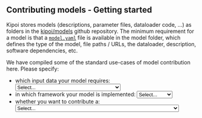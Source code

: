 ## Contributing models - Getting started

Kipoi stores models (descriptions, parameter files, dataloader code, ...) as folders in the 
[kipoi/models](https://github.com/kipoi/models) github repository. The minimum requirement for a model is that a 
[`model.yaml`](./02_Writing_model.yaml.md) file is available in the model folder, which defines the type of the model, 
file paths / URLs, the dataloader, description, software dependencies, etc.

We have compiled some of the standard use-cases of model contribution here. Please specify:



<script>
// Definition of dynamic content
var model_class = {"keras": "kipoi.model.KerasModel", "tensorflow": "kipoi.model.TensorFlowModel", "pytorch": "kipoi.model.PyTorchModel", "scikitlearn": "kipoi.model.SklearnModel", "other": "my_model.MyModel # Specify where the model is defined, for example: my_model.MyModel if the MyModel class is defined in my_model.py"};
var model_args = {"keras": `args: # arguments of kipoi.model.KerasModel
    arch:
        url: https://zenodo.org/path/to/my/architecture/file
        md5: 1234567890abc
    weights:
        url: https://zenodo.org/path/to/my/model/weights.h5
        md5: 1234567890abc`,
"tensorflow": `args: # arguments of kipoi.model.TensorFlowModel
  input_nodes: "inputs"
  target_nodes: "preds"
  checkpoint_path: 
      url: https://zenodo.org/path/to/my/model.tf
      md5: 1234567890abc`,
"pytorch": `args: # arguments of kipoi.model.PyTorchModel
    module_class: my_pytorch_model.DummyModel # Assuming that DummyModel is defined in my_pytorch_model.py which lies in the same folder as model.yaml
    module_kwargs: # Optional argument defining kwargs for the DummyModel initialisation
      x: 1
      y: 2
      z: 3
    weights: # Path to the file containing the state_dict
        url: https://zenodo.org/path/to/my/model/weights.pth
        md5: 1234567890abc`,
"scikitlearn": `args: # arguments of kipoi.model.SklearnModel
  pkl_file: 
      url: https://zenodo.org/path/to/my/model.pkl
      md5: 1234567890abc
  predict_method: predict_proba  # Optional. predict by default. Available: predict, predict_proba, predict_log_proba`,
"other":`args: # Optional. Arguments to be passed to the model initialisation.
  file_path: 
      url: https://zenodo.org/path/to/my/model.pkl
      md5: 1234567890abc
  my_param: 42`,
};
var model_template_args = {"keras": `args: # arguments of kipoi.model.KerasModel
    arch:
        url: {{ model_arch_url }} # refers to models.tsv
        md5: {{ model_arch_md5 }}
    weights:
        url: {{ model_weights_url }}
        md5: {{ model_weights_md5 }}`,
"tensorflow": `args: # arguments of kipoi.model.TensorFlowModel
  input_nodes: "inputs"
  target_nodes: "preds"
  checkpoint_path: 
      url: {{ model_checkpoint_url }} # refers to models.tsv
      md5: {{ model_checkpoint_md5 }}`,
"pytorch": `args: # arguments of kipoi.model.PyTorchModel
    module_class: my_pytorch_model.DummyModel # Assuming that DummyModel is defined in my_pytorch_model.py which lies in the same folder as model.yaml
    module_kwargs: # Optional argument defining kwargs for the DummyModel initialisation
      x: 1
      y: 2
      z: 3
    weights: # Path to the file containing the state_dict
        url: {{ model_weights_url }} # refers to models.tsv
        md5: {{ model_weights_md5 }}`,
"scikitlearn": `args: # arguments of kipoi.model.SklearnModel
  pkl_file: 
      url: {{ model_pkl_url }} # refers to models.tsv
      md5: {{ model_pkl_md5 }}
  predict_method: predict_proba  # Optional. predict by default. Available: predict, predict_proba, predict_log_proba`,
"other":`args: # Optional. Arguments to be passed to the model initialisation.
  file_path: 
      url: {{ model_file_url }} # refers to models.tsv
      md5: {{ model_file_md5 }}
  my_param: 42`,
}

var models_tsv = {"keras": `model\tmodel_arch_url\tmodel_arch_md5\tmodel_weights_url\tmodel_weights_md5
my_model_1\thttps://zenodo.org/path/to/my/architecture/file1\t1234567890abc\thttps://zenodo.org/path/to/my/model/weights1.h5\t1234567890abc
my_model_2\thttps://zenodo.org/path/to/my/architecture/file2\t1234567890abc\thttps://zenodo.org/path/to/my/model/weights2.h5\t1234567890abc`,
"tensorflow": `model\tmodel_checkpoint_url\tmodel_checkpoint_md5
my_model_1\thttps://zenodo.org/path/to/my/model1.tf\t1234567890abc
my_model_2\thttps://zenodo.org/path/to/my/model2.tf\t1234567890abc`,
"pytorch": `model\tmodel_weights_url\tmodel_weights_md5
my_model_1\thttps://zenodo.org/path/to/my/model/weights1.pth\t1234567890abc
my_model_2\thttps://zenodo.org/path/to/my/model/weights2.pth\t1234567890abc`,
"scikitlearn": `model\tmodel_pkl_url\tmodel_pkl_md5
my_model_1\thttps://zenodo.org/path/to/my/model1.pkl\t1234567890abc
my_model_2\thttps://zenodo.org/path/to/my/model2.pkl\t1234567890abc`,
"other":`model\tmodel_file_url\tmodel_file_md5
my_model_1\thttps://zenodo.org/path/to/my/model1.pkl\t1234567890abc
my_model_2\thttps://zenodo.org/path/to/my/model2.pkl\t1234567890abc`,
};

var model_yaml_dl_entry ={
    "dna":`
    defined_as: kipoiseq.dataloaders.SeqIntervalDl
    default_args: # Optional arguments to the SeqIntervalDl dataloader
        auto_resize_len: 1000 # Automatically resize sequence intervals
        alphabet_axis: 1 # dimension in which alphabet should be one-hot encoded, default: 1
        dummy_axis: 2 # Add a dummy axis. Omit in order not to create dummy_axis.
        alphabet: "ACGT" # Order of letters in 1-hot encoding
        ignore_targets: False # if True, dont return any target variables
        #dtype: float #defines the numpy dtype of the returned array. Example: int, np.int32, np.float32, float`,
    "dnaAdditional":`. #Defines that there exists a dataloader.yaml file in the same folder as this file.`,
    "splicing":`
    defined_as: kipoiseq.dataloaders.MMSpliceDl
    default_args: # Optional arguments to the MMSpliceDl dataloader
        intron5prime_len: 100 # 5' intronic sequence length to take.
        intron3prime_len: 100 # 3' intronic sequence length to take.`
};
var model_yaml = `defined_as: {{ model_class }}
{{ model_args }}
default_dataloader: {{ model_yaml_dl_entry }}
info: # General information about the model
    authors: 
        - name: Your Name
          github: your_github_username
          email: your_email@host.org
    doc: Model predicting the Iris species
    cite_as: https://doi.org:/... # preferably a doi url to the paper
    trained_on: Iris species dataset (http://archive.ics.uci.edu/ml/datasets/Iris) # short dataset description
    license: MIT # Software License - if not set defaults to MIT
dependencies:
    conda: # install via conda
      - python=3.5
      - h5py
      # - soumith::pytorch  # specify packages from other channels via &lt;channel&gt;::&lt;package&gt;      
    pip:   # install via pip
      - keras&gt;=2.0.4
      - tensorflow&gt;=1.0
schema:  # Model schema. The schema defintion is essential for kipoi plug-ins to work.
    inputs:
        features:
            shape: (4,)  # array shape of a single sample (omitting the batch dimension)
            doc: &quot;Features in cm: sepal length, sepal width, petal length, petal width.&quot;
    targets:
        shape: (3,)
        doc: &quot;One-hot encoded array of classes: setosa, versicolor, virginica.&quot;
`;
var model_py = `from kipoi.model import BaseModel

class MyModel(BaseModel): # Implement your Kipoi model
    def __init__(self, file_path, my_param):
        ...
        self.model = load_model_parameters(file_path)

    # Execute model prediction for input data
    def predict_on_batch(self, x): # The bare minimum that has to be defined
        return self.model.predict(x)`;
var dataloader_yaml = `defined_as: dataloader.MyDataset  # Required to implement MyDataset class inheriting from kipoi.data.Dataset in dataloader.py
args: # List the parameters for MyDataset.__init__ here and give paths to example input files.
    features_file:
        # descr: > allows multi-line fields
        doc: >
          Csv file of the Iris Plants Database from
          http://archive.ics.uci.edu/ml/datasets/Iris features.
        type: str
        example: 
            url: https://zenodo.org/path/to/example_files/features.csv  # example file
            md5: 7a6s5d76as5d76a5sd7
    targets_file:
        doc: >
          Csv file of the Iris Plants Database targets.
          Not required for making the prediction.
        type: str
        example:
            url: https://zenodo.org/path/to/example_files/targets.csv  # example file
            md5: 76sd8f7687sd6fs68a67
        optional: True  # if not present, the targets field will not be present in the dataloader output
info:
    authors: 
        - name: Your Name
          github: your_github_account
          email: your_email@host.org
    doc: Model predicting the Iris species
dependencies:
    conda:
      - python=3.5
      - pandas
      - numpy
      - sklearn
output_schema: # Define the dataloader output schema according to the outputs that are generated in the dataloader
    inputs:
        features:
            shape: (4,)
            doc: Features in cm: sepal length, sepal width, petal length, petal width.
    targets:
        shape: (3, )
        doc: One-hot encoded array of classes: setosa, versicolor, virginica.
    metadata:  # field providing additional information to the samples (not directly required by the model)
        example_row_number:
            type: int
            doc: Just an example metadata column`;
var dataloader_py = `from __future__ import absolute_import, division, print_function
import numpy as np
from pybedtools import BedTool
from genomelake.extractors import FastaExtractor
from kipoi.data import Dataset
from kipoi.metadata import GenomicRanges

class MyDataset(Dataset):
    """
    Args:
        intervals_file: bed3 file containing intervals
        fasta_file: file path; Genome sequence
    """

    def __init__(self, intervals_file, fasta_file):

        self.bt = BedTool(intervals_file)
        self.fasta_file = fasta_file
        self.fasta_extractor = None

    def __len__(self):
        return len(self.bt)

    def __getitem__(self, idx):
        if self.fasta_extractor is None:
            self.fasta_extractor = FastaExtractor(self.fasta_file)

        interval = self.bt[idx]

        seq = np.squeeze(self.fasta_extractor([interval]), axis=0)
        return {
            "inputs": seq,
            # lacks targets
            "metadata": {
                "ranges": GenomicRanges.from_interval(interval)
            }
        }`;
</script>


<div class="container">
    <p> 
        <ul>
            <li>which input data your model requires:
                <select id="sel_inp" onchange="refresh_info()">
                    <option value="None" selected>Select...</option>
                    <option value="dna">DNA sequence (one-hot encoded or string)</option>
                    <option value="dnaAdditional">DNA sequence with additional tracks</option>
                    <option value="splicing">DNA sequence splicing model</option>
                    <option value="otherInput">Other model input</option>
                </select>
            </li>
            <li>
                in which framework your model is implemented:
                <select id="sel_fw" onchange="refresh_info()">
                    <option value="None" selected>Select...</option>
                    <option value="keras">Keras</option>
                    <option value="tensorflow">TensorFlow</option>
                    <option value="pytorch">PyTorch</option>
                    <option value="scikitlearn">Sci-Kit learn</option>
                    <option value="other">other</option>
                </select>
            </li>
            <li>
                whether you want to contribute a:
                <select id="sel_mg" onchange="refresh_info()">
                    <option value="None" selected>Select...</option>
                    <option value="single">single model</option>
                    <option value="setSim">set of highly similar models with identical preprocessing requirements</option>
                    <option value="setDiff">set of models that logically belong together, but require different input</option>
                </select>
            </li>
        </ul>
    </p>
</div>


<style>
.cond:{
    visibility: hidden;
}
.hidden:{
    visibility: hidden;
}
</style>

<!--- BEGIN extra imports for yaml display etc. --->
<script src="../../js/jquery-2.1.1.min.js"></script>
<script src="https://maxcdn.bootstrapcdn.com/bootstrap/3.3.5/js/bootstrap.min.js"></script>
<script src="https://cdnjs.cloudflare.com/ajax/libs/mustache.js/3.0.1/mustache.min.js"></script>
<script src="https://cdnjs.cloudflare.com/ajax/libs/clipboard.js/1.5.16/clipboard.min.js"></script>
<link rel="stylesheet" type="text/css" href="https://maxcdn.bootstrapcdn.com/bootstrap/3.3.5/css/bootstrap.min.css">
<!--- END extra imports for yaml display etc. --->

<p></p>
<p></p>
<!-- YAML goes here. Tabs for the different yamls and python files -->


<div class="cond" style="display: none;">
    <h4 id="preparation">Preparation</h4>
</div>

<div class="cond forking" style="display: none;">
    <p>Before you start, make sure you have installed <code>kipoi</code>.</p>
</div>


<div class="cond anyExpl" style="display: none;">
    <h4 id="setting-up-your-model">Setting up your model</h4>
</div>
    
<div class="cond single setSim" style="display: none;">
    <p>For this example let's assume the model you want to submit is called <code>MyModel</code>. To submit your model
    you will have create the folder <code>MyModel</code> in you Kipoi model folder (default:
    <code>~/.kipoi/models</code>). In this folder you will have to create the following file(s):</p>
</div>

<div class="cond setDiff" style="display: none;">

    <p>If you have trained multiple models that logically belong into one model-group as they are similar in function, but 
    they individually require different preprocessing code then you are right here. To submit your model you will have to:</p>
    <ul>
        <li>Create a new local folder named after your model, e.g.: <br /><code>mkdir MyModel</code><br /> and within this folder create a folder
        structure so that every individual trained model has its own folder. Every folder that contains a <code>model.yaml</code> is then
        interpreted as an individual model by Kipoi.</li>
        <li>To make this clearer take a look at how <code>FactorNet</code> is structured: 
        <a href="https://github.com/kipoi/models/tree/master/FactorNet">FactorNet</a>. If you have files that are re-used in multiple 
        models you can use symbolic links (<code>ln -s</code>) relative within the folder structure of your model group.</li>
        <li>For your selection the following files have to exist in every sub-folder that should act as an individual model:</li>
    </ul>

</div>


<!--- this should be the copy-to-clipboard button that was placed in the tab-pane
<button type="button" class="btn btn-default clipboard-btn hidden" data-clipboard-target="#model_yaml_raw_code">Copy to clipboard</button>
<input class="hidden" id="model_yaml_raw_code"></input>
--->

<div class="cond anyExpl" style="display: none;">
    <div id="wrapper">
        <!-- Nav tabs -->
        <ul id="codes" class="nav nav-tabs" role="tablist">
          <li role="presentation" class="cond single setDiff" id="top-tab-model_yaml"><a href="#tab-model_yaml" role="tab" data-toggle="tab">model.yaml</a></li>
          <li role="presentation" class="cond setSim" id="top-tab-model-template_yaml"><a href="#tab-model-template_yaml" role="tab" data-toggle="tab">model-template.yaml</a></li>
          <li role="presentation" class="cond other"><a href="#tab-model_py" role="tab" data-toggle="tab">model.py</a></li>
          <li role="presentation" class="cond setSim"><a href="#tab-models_tsv" role="tab" data-toggle="tab">models.tsv</a></li>
          <li role="presentation" class="cond dnaAdditional otherInput"><a href="#tab-dataloader_yaml" role="tab" data-toggle="tab">dataloader.yaml</a></li>
          <li role="presentation" class="cond dnaAdditional otherInput"><a href="#tab-dataloader_py" role="tab" data-toggle="tab">dataloader.py</a></li>
        </ul>
    
        <!-- Tab panes -->
        <div class="tab-content">
            <div role="tabpanel" class="tab-pane" id="tab-model_yaml">
                <pre><code class="yaml hljs makefile" id="model_yaml_code">
                </code></pre>
            </div>
            <div role="tabpanel" class="tab-pane" id="tab-model-template_yaml">
                <pre><code class="yaml hljs makefile" id="model-template_yaml_code">
                </code></pre>
            </div>
            <div role="tabpanel" class="tab-pane" id="tab-model_py">
                <pre><code class="python hljs" id="model_py_code"></code></pre>
            </div>
            <div role="tabpanel" class="tab-pane" id="tab-models_tsv">
                <pre><code class="yaml hljs makefile" id="models_tsv_code"></code></pre>
            </div>
            <div role="tabpanel" class="tab-pane" id="tab-dataloader_yaml">
                <pre><code class="yaml hljs makefile" id="dataloader_yaml_code"></code></pre>
            </div>
            <div role="tabpanel" class="tab-pane" id="tab-dataloader_py">
                <pre><code class="python hljs" id="dataloader_py_code"></code></pre>
            </div>
        </div>
    </div>
</div>

<div class="cond" style="display: none;">
    <p>For this example let's assume the model you want to submit is called <code>MyModel</code>. To submit your model you will have to:</p>
    <ul>
        <li>Create a new local folder named like your model, e.g.: <code>mkdir MyModel</code></li>
        <li>In the <code>MyModel</code> folder you will have to crate a <code>model.yaml</code> file:
            The <code>model.yaml</code> files acts as a configuration file for Kipoi. For an example take a look at 
            <a href="https://github.com/kipoi/models/blob/master/Divergent421/model.yaml">Divergent421/model.yaml</a>.</li>
    </ul>
</div>

<div class="cond" style="display: none;">

    <p>For this example let's assume you have trained one model architecture on multiple similar datasets and can use the 
     same preprocessing code for all models. Let's assume you want to call the 
    model-group <code>MyModel</code>. To submit your model you will have to:</p>
    <ul>
        <li>Create a new local folder named after your model, e.g.: <code>mkdir MyModel</code></li>
        <li>In the <code>MyModel</code> folder you will have to crate a <code>model-template.yaml</code> file:
            The <code>model-template.yaml</code> files acts as a configuration file for Kipoi. For an example take a look at 
            <a href="https://github.com/kipoi/models/blob/master/CpGenie/model-template.yaml">CpGenie/model-template.yaml</a>.</li>
        <li>As you can see instead of putting urls and parameters directly in the <code>.yaml</code> file you need to put 
        <code>{{ parameter_name }}</code> in the yaml file. The values are then automatically loaded from a <code>tab</code>-delimited
        file called <code>models.tsv</code> that you also have to provide. For the previous example this would be: 
        <a href="https://github.com/kipoi/models/blob/master/CpGenie/models.tsv">CpGenie/models.tsv</a>. Using kipoi those models are
        then accessible by the model group name and the model name defined in the <code>models.tsv</code>. Model names may contain <code>/</code>s.</li>
    </ul>


</div>


<div class="cond" style="display: none;">

    <ul>
        <li>In the model definition yaml file you see the <code>defined_as</code> keyword: Since your model is a Keras model, set it to
         <code>kipoi.model.KerasModel</code>.</li>
        <li>In the model definition yaml file you see the <code>args</code> keyword, which can be set the following way: 
        <a href="../02_Writing_model.yaml/#kipoimodelkerasmodel-models">KerasModel definition</a></li>
    </ul>


</div>

<div class="cond" style="display: none;">

    <ul>
        <li>In the model definition yaml file you see the <code>defined_as</code> keyword: Since your model is a TensorFlow model, set it to
         <code>kipoi.model.TensorFlowModel</code>.</li>
        <li>In the model definition yaml file you see the <code>args</code> keyword, which can be set the following way: 
        <a href="../02_Writing_model.yaml/#kipoimodeltensorflowmodel-models">TensorFlowModel definition</a></li>
    </ul>


</div>

<div class="cond" style="display: none;">

    <ul>
        <li>In the model definition yaml file you see the <code>defined_as</code> keyword: Since your model is a PyTorch model, set it to
         <code>kipoi.model.PyTorchModel</code>.</li>
        <li>In the model definition yaml file you see the <code>args</code> keyword, which can be set the following way: 
        <a href="../02_Writing_model.yaml/#kipoimodelpytorchmodel-models">PyTorchModel definition</a></li>
    </ul>


</div>

<div class="cond" style="display: none;">

    <ul>
        <li>In the model definition yaml file you see the <code>defined_as</code> keyword: Since your model is a scikit-learn model, set it to
         <code>kipoi.model.SklearnModel</code>.</li>
        <li>In the model definition yaml file you see the <code>args</code> keyword, which can be set the following way: 
        <a href="../02_Writing_model.yaml/#kipoimodelsklearnmodel-models">SklearnModel definition</a></li>
    </ul>


</div>

<div class="cond" style="display: none;">

    <ul>
        <li>Your model is not implemented in <code>Keras</code>, <code>TensorFlow</code>, <code>PyTorch</code>, nor <code>sci-kit learn</code>, so you will have to implement a 
        custom python class inheriting from <code>kipoi.model.Model</code>. In the <code>defined_as</code> keyword of the <code>model.yaml</code> you will then 
        have to refer to your definition by <code>my_model_def.MyModel</code> if the <code>MyModel</code> class is defined in the <code>my_model_def.py</code> 
        that lies in the same folder as <code>model.yaml</code>. For details please see: 
        <a href="../02_Writing_model.yaml/#custom-models">defining custom models in model.yaml</a> and 
        <a href="../05_Writing_model.py">writing a model.py file</a>.</li>
    </ul>

</div>

<div class="cond" style="display: none;">

<ul>
    <li>Now set the software requirements correctly. This happens in the <code>dependencies</code> section of the model 
    <code>.yaml</code> file. As you can see in the example the dependencies are split by <code>conda</code> and <code>pip</code>. Ideally you define the 
    ranges of the versions of packages your model supports - otherwise it may fail at some point in future. If you need 
    to specify a conda channel use the <code>&lt;channel&gt;::&lt;package&gt;</code> notation for conda dependencies.</li>
</ul>

</div>

<div class="cond" style="display: none;">

    <p>As you have seen in the presented example and in the model definition links it is necessary that prior to model 
    contribution you have published all model files (except for python scripts and other configuration files) on 
    <a href="https://zenodo.org/">zenodo</a> or <a href="https://figshare.com/">figshare</a> to ensure functionality and versioning of models.</p>
    <p>If you want to test your model(s) locally before publishing them on <a href="https://zenodo.org/">zenodo</a> or
     <a href="https://figshare.com/">figshare</a> you can replace the pair of <code>url</code> and <code>md5</code> tags in the model definition yaml by the 
    local path on your filesystem, e.g.:</p>
    <pre><code class="yaml hljs makefile"><span class="hljs-section">args:</span>
        arch: path/to/my/arch.json
    </code></pre>

    <p>But keep in mind that local paths are only good for testing and for models that you want to keep only locally.</p>

</div>

<div class="cond dnaAdditional" style="display: none;">

    <h4 id="setting-up-your-dataloader">Setting up your dataloader</h4>

</div>

<div class="cond" style="display: none;">

    <p>Sice your model uses DNA sequence input the <a href="https://github.com/kipoi/kipoiseq">kipoiseq</a> dataloaders are recommended to be used, as shown in 
    the above example model definition <code>.yaml</code> file, which could for example be defined like this:</p>
    <pre><code class="yaml hljs css"><span class="hljs-selector-tag">default_dataloader</span>:
      <span class="hljs-selector-tag">defined_as</span>: <span class="hljs-selector-tag">kipoiseq</span><span class="hljs-selector-class">.dataloaders</span><span class="hljs-selector-class">.SeqIntervalDl</span>
      <span class="hljs-selector-tag">default_args</span>:
        <span class="hljs-selector-tag">auto_resize_len</span>: 1001
        <span class="hljs-selector-tag">alphabet_axis</span>: 0
        <span class="hljs-selector-tag">dummy_axis</span>: 1
    </code></pre>

    <p>To see all the parameters and functions of the off-the-shelf dataloaders please take a look at 
    <a href="https://github.com/kipoi/kipoiseq">kipoiseq</a>.</p>

</div>

<div class="cond dnaAdditional" style="display: none;">

    <p>Since your model uses DNA sequence and additional annotation you have to define your own dataloader function or class. 
    Depending on your use-case you may find some of the data-loader implementations of exiting models in the model zoo 
    helpful. You may find the 
    <a href="https://github.com/kipoi/models/blob/master/rbp_eclip/dataloader.py">rbp_eclip dataloader</a> or one of the 
    <a href="https://github.com/kipoi/models/blob/master/FactorNet/CEBPB/meta_Unique35_DGF/dataloader.py">FactorNet dataloaders</a> 
    relevant. Also consider taking advantage of elements implemented in the <a href="https://github.com/kipoi/kipoiseq">kipoiseq</a> 
    package. For you implementation you have to:</p>
    <ul>
        <li>set <code>default_dataloader: .</code> in the <code>model.yaml</code> file</li>
        <li>write a <code>dataloader.yaml</code> file as defined in <a href="../03_Writing_dataloader.yaml">writing dataloader.yaml</a>. An example is 
        <a href="https://github.com/kipoi/models/blob/master/FactorNet/CEBPB/meta_Unique35_DGF/dataloader.yaml">this one</a>.</li>
        <li>implement the dataloader in a <code>dataloader.py</code> file as defined in 
        <a href="../03_Writing_dataloader.py">writing dataloader.py</a>. An example is 
        <a href="https://github.com/kipoi/models/blob/master/FactorNet/CEBPB/meta_Unique35_DGF/dataloader.py">this one</a>.</li>
        <li>put the <code>dataloader.yaml</code> and the <code>dataloader.py</code> in the same folder as <code>model.yaml</code>.</li>
    </ul>

</div>

<div class="cond otherInput" style="display: none;">

    <p>Since your model uses input other than what is covered by the default data-loaders you have to define your own 
    dataloader function or class. 
    Depending on your use-case you may find some of the data-loader implementations of exiting models in the model zoo 
    helpful. You may find the 
    <a href="https://github.com/kipoi/models/blob/master/rbp_eclip/dataloader.py">rbp_eclip dataloader</a> or one of the 
    <a href="https://github.com/kipoi/models/blob/master/FactorNet/CEBPB/meta_Unique35_DGF/dataloader.py">FactorNet dataloaders</a> 
    relevant. Also consider taking advantage of elements implemented in the <a href="https://github.com/kipoi/kipoiseq">kipoiseq</a> 
    package. For you implementation you have to:</p>
    <ul>
        <li>set <code>default_dataloader: .</code> in the <code>model.yaml</code> file</li>
        <li>write a <code>dataloader.yaml</code> file as defined in <a href="../03_Writing_dataloader.yaml">writing dataloader.yaml</a>. An example is 
        <a href="https://github.com/kipoi/models/blob/master/FactorNet/CEBPB/meta_Unique35_DGF/dataloader.yaml">this one</a>.</li>
        <li>implement the dataloader in a <code>dataloader.py</code> file as defined in 
        <a href="../03_Writing_dataloader.py">writing dataloader.py</a>. An example is 
        <a href="https://github.com/kipoi/models/blob/master/FactorNet/CEBPB/meta_Unique35_DGF/dataloader.py">this one</a>.</li>
        <li>put the <code>dataloader.yaml</code> and the <code>dataloader.py</code> in the same folder as <code>model.yaml</code>.</li>
    </ul>

</div>

<div class="cond splicing" style="display: none;">

    <p>Since your model is specialised in predicting properties of splice sites you are encouraged to take a look at the 
    dataloaders implemented for the kipoi models tagged as <code>RNA splicing</code> models, such as 
    <a href="https://github.com/kipoi/models/blob/master/HAL/dataloader.py">HAL</a>, 
    <a href="https://github.com/kipoi/models/blob/master/labranchor/dataloader.py">labranchor</a>, or 
    <a href="https://github.com/kipoi/models/tree/master/MMSplice">MMSplice</a>.
     If the MMSplice dataloader in the above example does not fit your needs, you have to:</p>
    <ul>
        <li>set <code>default_dataloader: .</code> in the <code>model.yaml</code> file</li>
        <li>write a <code>dataloader.yaml</code> file as defined in <a href="../03_Writing_dataloader.yaml">writing dataloader.yaml</a>.</li>
        <li>implement the dataloader in a <code>dataloader.py</code> file as defined in 
        <a href="../03_Writing_dataloader.py">writing dataloader.py</a>.</li>
        <li>put the <code>dataloader.yaml</code> and the <code>dataloader.py</code> in the same folder as <code>model.yaml</code>.</li>
    </ul>

</div>

<div class="cond" style="display: none;">

    <h4 id="info-and-model-schema">Info and model schema</h4>
    
    <p> Please update the model description, the authors and the data it the model was trained in the <code>info</code> 
    section of the model <code>.yaml</code> file. Please explain explicitly what your model does etc. Think what you 
    would want to know if you didn't know anything about the model.</p>
    
    <p>Now fillout the model schema (<code>schema</code> tag) as explained here: 
    <a href="../#02_Writing_model.yaml/#schema">model schema</a>.</p>

</div>


<div class="cond anyExpl" style="display: none;">

    <h4 id="license">License</h4>

    <p>Please make sure that the license that is defined in the <code>license:</code> tag in the yaml file is correct.
    Also only contribute models for which you have the rights to do so and only contribute models that permit 
    redistribution.</p>

</div>

<div class="cond single" style="display: none;">

    <h4 id="testing">Testing</h4>

    <p> Now it is time to test your model. If you are in the model directory run the command:</p>
    <pre><code class="hljs bash">kipoi test .</code></pre>
    <p>in your model folder to test 
    whether the general setup is correct. When this was successful run </p>
     <pre><code class="hljs bash">kipoi test-source dir --all -k ./</code></pre>
    <p>to test whether all the software dependencies of the model are setup correctly and the automated tests will 
    pass.</p>

</div>

<div class="cond setSim setDiff" style="display: none;">

    <h4 id="testing">Testing</h4>

    <p> Now it is time to test your models. For the following let's assume your model group is called 
    <code>MyModel</code> and your have two models in the group, which are <code>MyModel/ModelA</code> and 
    <code>MyModel/ModelB</code> then you should should make sure you are in the <code>MyModel</code> folder and 
    run the commands </p>
    <pre><code class="hljs bash">kipoi test ./ModelA</code></pre>
    <p> and </p>
    <pre><code class="hljs bash">kipoi test ./ModelB</code></pre>
    <p>. When this was successful 
    run </p>
    <pre><code class="hljs bash">kipoi test-source dir --all -k ./</code></pre>
    <p> to test whether all the software dependencies of the model and dataloader are setup correctly.</p>

</div>


<div class="cond forking" style="display: none;">

    <h4 id="forking-and-submitting">Forking and submitting</h4>

    <ul>
    <li>Make sure your model repository is up to date: <ul>
    <li><code class="hljs bash">git pull</code></li>
    </ul>
    </li>
    <li>Commit your changes<ul>
    <li><code class="hljs bash">git add MyModel/</code></li>
    <li><code class="hljs bash">git commit -m "Added &lt;MyModel&gt;"</code></li>
    </ul>
    </li>
    <li><a href="https://guides.github.com/activities/forking/">Fork</a> the <a href="https://github.com/kipoi/models">https://github.com/kipoi/models</a> repo on github (click on 
    the Fork button)</li>
    <li>Add your fork as a git remote to <code>~/.kipoi/models</code><ul>
    <li><code class="hljs bash">git remote add fork https://github.com/&lt;username&gt;/models.git</code></li>
    </ul>
    </li>
    <li>Push to your fork<ul>
    <li><code class="hljs bash">git push fork master</code></li>
    </ul>
    </li>
    <li>Submit a pull-request<ul>
    <li>On github click the <a href="https://help.github.com/articles/creating-a-pull-request/">New pull request</a> button on your 
    github fork - <code>https://github.com/&lt;username&gt;/models&gt;</code></li>
    </ul>
    </li>
    </ul>
</div>


<script type="text/javascript">

get_model_yaml_code = function(){
    var sel_inp = $('#sel_inp').val();
    var sel_fw = $('#sel_fw').val();
    return Mustache.render(model_yaml, {model_class: model_class[sel_fw], model_args: model_args[sel_fw], model_yaml_dl_entry: model_yaml_dl_entry[sel_inp]});
}

get_model_template_yaml_code = function(){
    var sel_inp = $('#sel_inp').val();
    var sel_fw = $('#sel_fw').val();
    return Mustache.render(model_yaml, {model_class: model_class[sel_fw], model_args: model_template_args[sel_fw], model_yaml_dl_entry: model_yaml_dl_entry[sel_inp]});
}

get_models_tsv_code = function(){
    var sel_fw = $('#sel_fw').val();
    return models_tsv[sel_fw];
}

get_model_py_code = function(){
    return model_py;
}

get_dataloader_py_code = function(){
    return dataloader_py;
}

get_dataloader_yaml_code = function(){
    return dataloader_yaml;
}

function copyToClipboard(text){
    //https://stackoverflow.com/questions/33855641/copy-output-of-a-javascript-variable-to-the-clipboard
    var dummy = document.createElement("input");
    document.body.appendChild(dummy);
    dummy.setAttribute('value', unescape(text));
    dummy.select();
    document.execCommand("copy");
    document.body.removeChild(dummy);
}


insert_code_data = function(){
    var sel_inp = $('#sel_inp').val();
    var sel_fw = $('#sel_fw').val();
    var sel_mg = $('#sel_mg').val();
    //$("#model_yaml_raw_code").val(unescape(get_model_yaml_code())); // for copying to clipboard
    $("#model_yaml_code").html(get_model_yaml_code());
    $("#model-template_yaml_code").html(get_model_template_yaml_code());
    $("#models_tsv_code").html(get_models_tsv_code());
    $("#model_py_code").html(get_model_py_code());
    $("#dataloader_py_code").html(get_dataloader_py_code());
    $("#dataloader_yaml_code").html(get_dataloader_yaml_code());    
    $('.tab-pane').each(function(i, block) {
      hljs.highlightBlock(block);
    });
}


refresh_info = function(){
    $('.cond').hide();
    var sel_inp = $('#sel_inp').val();
    var sel_fw = $('#sel_fw').val();
    var sel_mg = $('#sel_mg').val();
    // deactivate the code tabs
    $(".nav-tabs").children().removeClass("active")
    $(".tab-pane").removeClass("active")
    if (($.inArray(sel_inp, ['dna', 'dnaAdditional', 'splicing', 'otherInput'])>-1) && ($.inArray(sel_fw, ['keras', 'tensorflow', 'pytorch', 'scikitlearn', 'other'])>-1) && ($.inArray(sel_mg, ['single', 'setSim', 'setDiff'])>-1)){
        insert_code_data();
        if (sel_mg == "setSim"){
            //assign active class to top-tab-model-template_yaml and tab-model-template_yaml
            $("#top-tab-model-template_yaml").addClass("active");
            $("#tab-model-template_yaml").addClass("active");
        } else {
            //assign active class to top-tab-model_yaml and tab-model_yaml
            $("#top-tab-model_yaml").addClass("active");
            $("#tab-model_yaml").addClass("active");
        }
        $(".anyExpl").show();
        $(".forking").show();
        $("."+sel_inp).show();
        $("."+sel_fw).show();
        $("."+sel_mg).show();
    }
}
refresh_info();


</script>